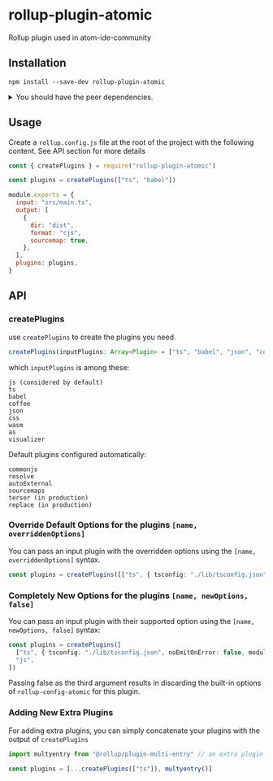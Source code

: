 # rollup-plugin-atomic

Rollup plugin used in atom-ide-community

## Installation

```
npm install --save-dev rollup-plugin-atomic
```

<details>
<summary> You should have the peer dependencies. </summary>

If using `npm`, the bundled Rollup, TypeScript, Babel, etc is hoisted automatically.

If using `pnpm`, either add the following to your `.npmrc` to hoist the prettier bundled with the config

```
public-hoist-pattern[]=*
```

Or install these yourself in your `devDependencies`.

```
pnpm install -save-dev rollup
pnpm install --save-dev @babel/core typescript coffeescript assemblyscript  # whichever you need
```

</details>

## Usage

Create a `rollup.config.js` file at the root of the project with the following content. See API section for more details

```js
const { createPlugins } = require("rollup-plugin-atomic")

const plugins = createPlugins(["ts", "babel"])

module.exports = {
  input: "src/main.ts",
  output: [
    {
      dir: "dist",
      format: "cjs",
      sourcemap: true,
    },
  ],
  plugins: plugins,
}
```

## API

### createPlugins

use `createPlugins` to create the plugins you need.

```ts
createPlugins(inputPlugins: Array<Plugin> = ["ts", "babel", "json", "coffee"])
```

which `inputPlugins` is among these:

```
js (considered by default)
ts
babel
coffee
json
css
wasm
as
visualizer
```

Default plugins configured automatically:

```
commonjs
resolve
autoExternal
sourcemaps
terser (in production)
replace (in production)
```

### Override Default Options for the plugins `[name, overriddenOptions]`

You can pass an input plugin with the overridden options using the `[name, overriddenOptions]` syntax.

```ts
const plugins = createPlugins([["ts", { tsconfig: "./lib/tsconfig.json" }], "js"])
```

### Completely New Options for the plugins `[name, newOptions, false]`

You can pass an input plugin with their supported option using the `[name, newOptions, false]` syntax:

```ts
const plugins = createPlugins([
  ["ts", { tsconfig: "./lib/tsconfig.json", noEmitOnError: false, module: "ESNext" }, false],
  "js",
])
```

Passing false as the third argument results in discarding the built-in options of `rollup-config-atomic` for this plugin.

### Adding New Extra Plugins

For adding extra plugins, you can simply concatenate your plugins with the output of `createPlugins`

```ts
import multyentry from "@rollup/plugin-multi-entry" // an extra plugin

const plugins = [...createPlugins(["ts"]), multyentry()]
```
